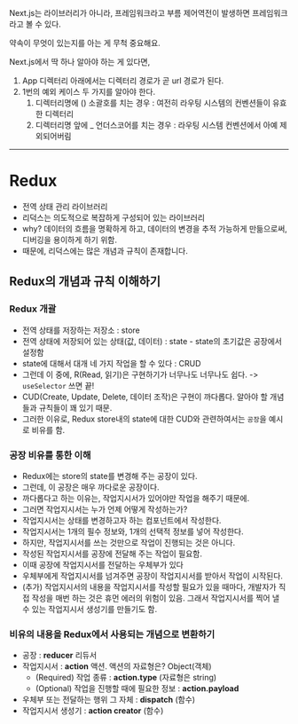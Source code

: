Next.js는 라이브러리가 아니라, 프레임워크라고 부름
제어역전이 발생하면 프레임워크라고 볼 수 있다.

약속이 무엇이 있는지를 아는 게 무척 중요해요.

Next.js에서 딱 하나 알아야 하는 게 있다면,

1. App 디렉터리 아래에서는 디렉터리 경로가 곧 url 경로가 된다.
2. 1번의 예외 케이스 두 가지를 알아야 한다.
   1. 디렉터리명에 () 소괄호를 치는 경우 : 여전히 라우팅 시스템의 컨벤션들이 유효한 디렉터리
   2. 디렉터리명 앞에 \_ 언더스코어를 치는 경우 : 라우팅 시스템 컨벤션에서 아예 제외되어버림

---

# Redux

- 전역 상태 관리 라이브러리
- 리덕스는 의도적으로 복잡하게 구성되어 있는 라이브러리
- why? 데이터의 흐름을 명확하게 하고, 데이터의 변경을 추적 가능하게 만듦으로써, 디버깅을 용이하게 하기 위함.
- 때문에, 리덕스에는 많은 개념과 규칙이 존재합니다.

## Redux의 개념과 규칙 이해하기

### Redux 개괄

- 전역 상태를 저장하는 저장소 : store
- 전역 상태에 저장되어 있는 상태(값, 데이터) : state - state의 초기값은 공장에서 설정함
- state에 대해서 대개 네 가지 작업을 할 수 있다 : CRUD
- 그런데 이 중에, R(Read, 읽기)은 구현하기가 너무나도 너무나도 쉽다. -> `useSelector` 쓰면 끝!
- CUD(Create, Update, Delete, 데이터 조작)은 구현이 까다롭다. 알아야 할 개념들과 규칙들이 꽤 있기 때문.
- 그러한 이유로, Redux store내의 state에 대한 CUD와 관련하여서는 `공장`을 예시로 비유를 함.

### 공장 비유를 통한 이해

- Redux에는 store의 state를 변경해 주는 공장이 있다.
- 그런데, 이 공장은 매우 까다로운 공장이다.
- 까다롭다고 하는 이유는, 작업지시서가 있어야만 작업을 해주기 때문에.
- 그러면 작업지시서는 누가 언제 어떻게 작성하는가?
- 작업지시서는 상태를 변경하고자 하는 컴포넌트에서 작성한다.
- 작업지시서는 1개의 필수 정보와, 1개의 선택적 정보를 넣어 작성한다.
- 하지만, 작업지시서를 쓰는 것만으로 작업이 진행되는 것은 아니다.
- 작성된 작업지시서를 공장에 전달해 주는 작업이 필요함.
- 이때 공장에 작업지시서를 전달하는 우체부가 있다
- 우체부에게 작업지시서를 넘겨주면 공장이 작업지시서를 받아서 작업이 시작된다.
- (추가) 작업지시서의 내용을 작업지시서를 작성할 필요가 있을 때마다, 개발자가 직접 작성을 매번 하는 것은 휴먼 에러의 위험이 있음. 그래서 작업지시서를 찍어 낼 수 있는 작업지시서 생성기를 만들기도 함.

### 비유의 내용을 Redux에서 사용되는 개념으로 변환하기

- 공장 : **reducer** 리듀서
- 작업지시서 : **action** 액션. 액션의 자료형은? Object(객체)
  - (Required) 작업 종류 : **action.type** (자료형은 string)
  - (Optional) 작업을 진행할 때에 필요한 정보 : **action.payload**
- 우체부 또는 전달하는 행위 그 자체 : **dispatch** (함수)
- 작업지시서 생성기 : **action creator** (함수)
